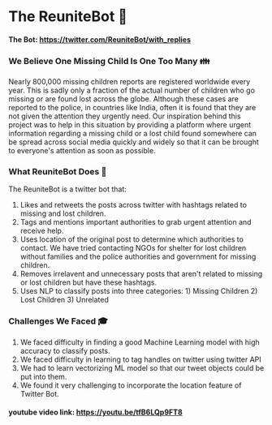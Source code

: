 # The ReuniteBot :robot:

 #### The Bot: https://twitter.com/ReuniteBot/with_replies

### We Believe One Missing Child Is One Too Many :family:
Nearly 800,000 missing children reports are registered worldwide every year. This is sadly only a fraction of the actual number of children who go missing or are found lost across the globe. Although these cases are reported to the police, in countries like India, often it is found that they are not given the attention they urgently need. Our inspiration behind this project was to help in this situation by providing a platform where urgent information regarding a missing child or a lost child found somewhere can be spread across social media quickly and widely so that it can be brought to everyone's attention as soon as possible.

### What ReuniteBot Does :dart:
The ReuniteBot is a twitter bot that:
1) Likes and retweets the posts across twitter with hashtags related to missing and lost children.
2) Tags and mentions important authorities to grab urgent attention and receive help.
3) Uses location of the original post to determine which authorities to contact. We have tried contacting NGOs for shelter for lost children without families and the police authorities and government for missing children.
4) Removes irrelavent and unnecessary posts that aren't related to missing or lost children but have these hashtags.
5) Uses NLP to classify posts into three categories: 1) Missing Children 2) Lost Children 3) Unrelated

### Challenges We Faced :mortar_board:
1) We faced difficulty in finding a good Machine Learning model with high accuracy to classify posts.
2) We faced difficulty in learning to tag handles on twitter using twitter API
3) We had to learn vectorizing ML model so that our tweet objects could be put into them.
4) We found it very challenging to incorporate the location feature of Twitter Bot.


 
 #### youtube video link: https://youtu.be/tfB6LQp9FT8 
